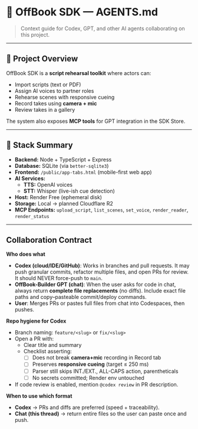 # 🤖 OffBook SDK — AGENTS.md
> Context guide for Codex, GPT, and other AI agents collaborating on this project.

---

## 🧩 Project Overview
OffBook SDK is a **script rehearsal toolkit** where actors can:
- Import scripts (text or PDF)
- Assign AI voices to partner roles
- Rehearse scenes with responsive cueing
- Record takes using **camera + mic**
- Review takes in a gallery

The system also exposes **MCP tools** for GPT integration in the SDK Store.

---

## 🧱 Stack Summary
- **Backend:** Node + TypeScript + Express
- **Database:** SQLite (via `better-sqlite3`)
- **Frontend:** `/public/app-tabs.html` (mobile-first web app)
- **AI Services:**
  - **TTS:** OpenAI voices
  - **STT:** Whisper (live-ish cue detection)
- **Host:** Render Free (ephemeral disk)
- **Storage:** Local → planned Cloudflare R2
- **MCP Endpoints:** `upload_script`, `list_scenes`, `set_voice`, `render_reader`, `render_status`

---

## Collaboration Contract

**Who does what**
- **Codex (cloud/IDE/GitHub)**: Works in branches and pull requests. It may push granular commits, refactor multiple files, and open PRs for review. It should NEVER force-push to `main`.
- **OffBook-Builder GPT (chat)**: When the user asks for code in chat, always return **complete file replacements** (no diffs). Include exact file paths and copy–pasteable commit/deploy commands.
- **User**: Merges PRs or pastes full files from chat into Codespaces, then pushes.

**Repo hygiene for Codex**
- Branch naming: `feature/<slug>` or `fix/<slug>`
- Open a PR with:
  - Clear title and summary
  - Checklist asserting:
    - [ ] Does not break **camera+mic** recording in Record tab
    - [ ] Preserves **responsive cueing** (target ≤ 250 ms)
    - [ ] Parser still skips INT./EXT., ALL-CAPS action, parentheticals
    - [ ] No secrets committed; Render env untouched
- If code review is enabled, mention `@codex review` in PR description.

**When to use which format**
- **Codex** → PRs and diffs are preferred (speed + traceability).
- **Chat (this thread)** → return entire files so the user can paste once and push.
